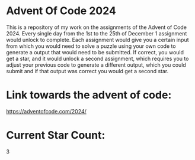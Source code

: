 # Advent Of Code 2024
This is a repository of my work on the assignments of the Advent of Code 2024. Every single day from the 1st to the 25th of December 1 assignment would unlock to complete. Each assignment would give you a certain input from which you would need to solve a puzzle using your own code to generate a output that would need to be submitted. If correct, you would get a star, and it would unlock a second assignment, which requires you to adjust your previous code to generate a different output, which you could submit and if that output was correct you would get a second star.

# Link towards the advent of code:
https://adventofcode.com/2024/

# Current Star Count:
3
